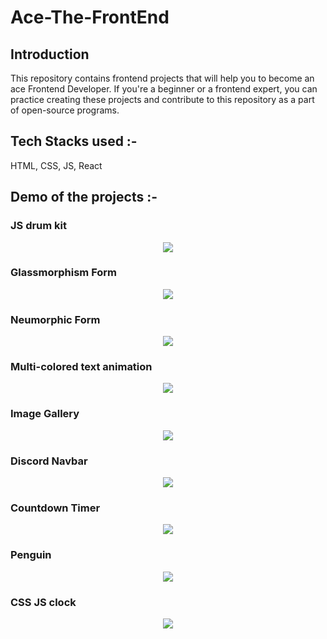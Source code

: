 # Ace-The-FrontEnd

## Introduction
This repository contains frontend projects that will help you to become an ace Frontend Developer.
If you're a beginner or a frontend expert, you can practice creating these projects and contribute to this repository as a part of open-source programs.

## Tech Stacks used :-
HTML, CSS, JS, React

## Demo of the projects :-
### JS drum kit
<p align="center">
    <a href="https://github.com/surajm-333/Ace-The-FrontEnd/JS-Drum-Kit"><img src="https://github.com/surajm-333/Ace-The-FrontEnd/blob/main/JS-Drum-Kit/demo.png"></a>
</p>

### Glassmorphism Form
<p align="center">
    <a href="https://github.com/surajm-333/Ace-The-FrontEnd/JS-Drum-Kit"><img src="https://github.com/surajm-333/Ace-The-FrontEnd/blob/main/JS-Drum-Kit/demo.png"></a>
</p>

### Neumorphic Form
<p align="center">
    <a href="https://github.com/surajm-333/Ace-The-FrontEnd/JS-Drum-Kit"><img src="https://github.com/surajm-333/Ace-The-FrontEnd/blob/main/JS-Drum-Kit/demo.png"></a>
</p>

### Multi-colored text animation
<p align="center">
    <a href="https://github.com/surajm-333/Ace-The-FrontEnd/JS-Drum-Kit"><img src="https://github.com/surajm-333/Ace-The-FrontEnd/blob/main/JS-Drum-Kit/demo.png"></a>
</p>

### Image Gallery
<p align="center">
    <a href="https://github.com/surajm-333/Ace-The-FrontEnd/JS-Drum-Kit"><img src="https://github.com/surajm-333/Ace-The-FrontEnd/blob/main/JS-Drum-Kit/demo.png"></a>
</p>

### Discord Navbar
<p align="center">
    <a href="https://github.com/surajm-333/Ace-The-FrontEnd/JS-Drum-Kit"><img src="https://github.com/surajm-333/Ace-The-FrontEnd/blob/main/JS-Drum-Kit/demo.png"></a>
</p>

### Countdown Timer
<p align="center">
    <a href="https://github.com/surajm-333/Ace-The-FrontEnd/JS-Drum-Kit"><img src="https://github.com/surajm-333/Ace-The-FrontEnd/blob/main/JS-Drum-Kit/demo.png"></a>
</p>

### Penguin
<p align="center">
    <a href="https://github.com/surajm-333/Ace-The-FrontEnd/JS-Drum-Kit"><img src="https://github.com/surajm-333/Ace-The-FrontEnd/blob/main/JS-Drum-Kit/demo.png"></a>
</p>

### CSS JS clock
<p align="center">
    <a href="https://github.com/surajm-333/Ace-The-FrontEnd/JS-Drum-Kit"><img src="https://github.com/surajm-333/Ace-The-FrontEnd/blob/main/JS-Drum-Kit/demo.png"></a>
</p>
